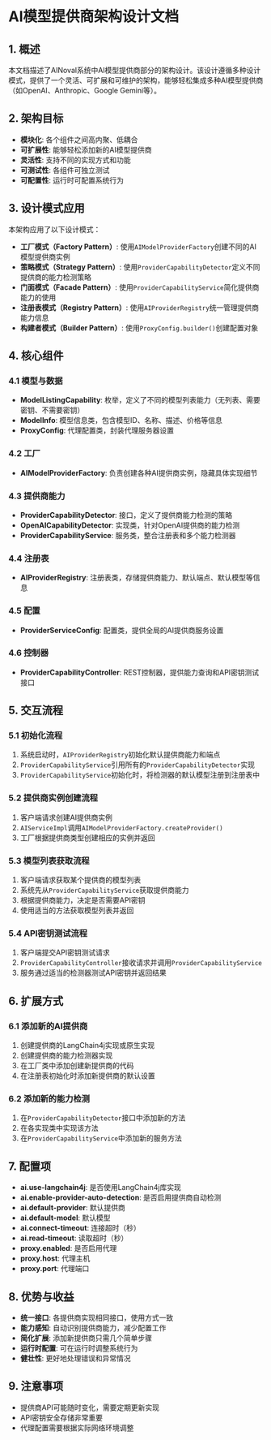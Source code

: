 # AI模型提供商架构设计文档

## 1. 概述

本文档描述了AINoval系统中AI模型提供商部分的架构设计。该设计遵循多种设计模式，提供了一个灵活、可扩展和可维护的架构，能够轻松集成多种AI模型提供商（如OpenAI、Anthropic、Google Gemini等）。

## 2. 架构目标

- **模块化**: 各个组件之间高内聚、低耦合
- **可扩展性**: 能够轻松添加新的AI模型提供商
- **灵活性**: 支持不同的实现方式和功能
- **可测试性**: 各组件可独立测试
- **可配置性**: 运行时可配置系统行为

## 3. 设计模式应用

本架构应用了以下设计模式：

- **工厂模式（Factory Pattern）**: 使用`AIModelProviderFactory`创建不同的AI模型提供商实例
- **策略模式（Strategy Pattern）**: 使用`ProviderCapabilityDetector`定义不同提供商的能力检测策略
- **门面模式（Facade Pattern）**: 使用`ProviderCapabilityService`简化提供商能力的使用
- **注册表模式（Registry Pattern）**: 使用`AIProviderRegistry`统一管理提供商能力信息
- **构建者模式（Builder Pattern）**: 使用`ProxyConfig.builder()`创建配置对象

## 4. 核心组件

### 4.1 模型与数据

- **ModelListingCapability**: 枚举，定义了不同的模型列表能力（无列表、需要密钥、不需要密钥）
- **ModelInfo**: 模型信息类，包含模型ID、名称、描述、价格等信息
- **ProxyConfig**: 代理配置类，封装代理服务器设置

### 4.2 工厂

- **AIModelProviderFactory**: 负责创建各种AI提供商实例，隐藏具体实现细节

### 4.3 提供商能力

- **ProviderCapabilityDetector**: 接口，定义了提供商能力检测的策略
- **OpenAICapabilityDetector**: 实现类，针对OpenAI提供商的能力检测
- **ProviderCapabilityService**: 服务类，整合注册表和多个能力检测器

### 4.4 注册表

- **AIProviderRegistry**: 注册表类，存储提供商能力、默认端点、默认模型等信息

### 4.5 配置

- **ProviderServiceConfig**: 配置类，提供全局的AI提供商服务设置

### 4.6 控制器

- **ProviderCapabilityController**: REST控制器，提供能力查询和API密钥测试接口

## 5. 交互流程

### 5.1 初始化流程

1. 系统启动时，`AIProviderRegistry`初始化默认提供商能力和端点
2. `ProviderCapabilityService`引用所有的`ProviderCapabilityDetector`实现
3. `ProviderCapabilityService`初始化时，将检测器的默认模型注册到注册表中

### 5.2 提供商实例创建流程

1. 客户端请求创建AI提供商实例
2. `AIServiceImpl`调用`AIModelProviderFactory.createProvider()`
3. 工厂根据提供商类型创建相应的实例并返回

### 5.3 模型列表获取流程

1. 客户端请求获取某个提供商的模型列表
2. 系统先从`ProviderCapabilityService`获取提供商能力
3. 根据提供商能力，决定是否需要API密钥
4. 使用适当的方法获取模型列表并返回

### 5.4 API密钥测试流程

1. 客户端提交API密钥测试请求
2. `ProviderCapabilityController`接收请求并调用`ProviderCapabilityService`
3. 服务通过适当的检测器测试API密钥并返回结果

## 6. 扩展方式

### 6.1 添加新的AI提供商

1. 创建提供商的LangChain4j实现或原生实现
2. 创建提供商的能力检测器实现
3. 在工厂类中添加创建新提供商的代码
4. 在注册表初始化时添加新提供商的默认设置

### 6.2 添加新的能力检测

1. 在`ProviderCapabilityDetector`接口中添加新的方法
2. 在各实现类中实现该方法
3. 在`ProviderCapabilityService`中添加新的服务方法

## 7. 配置项

- **ai.use-langchain4j**: 是否使用LangChain4j库实现
- **ai.enable-provider-auto-detection**: 是否启用提供商自动检测
- **ai.default-provider**: 默认提供商
- **ai.default-model**: 默认模型
- **ai.connect-timeout**: 连接超时（秒）
- **ai.read-timeout**: 读取超时（秒）
- **proxy.enabled**: 是否启用代理
- **proxy.host**: 代理主机
- **proxy.port**: 代理端口

## 8. 优势与收益

- **统一接口**: 各提供商实现相同接口，使用方式一致
- **能力感知**: 自动识别提供商能力，减少配置工作
- **简化扩展**: 添加新提供商只需几个简单步骤
- **运行时配置**: 可在运行时调整系统行为
- **健壮性**: 更好地处理错误和异常情况

## 9. 注意事项

- 提供商API可能随时变化，需要定期更新实现
- API密钥安全存储非常重要
- 代理配置需要根据实际网络环境调整 